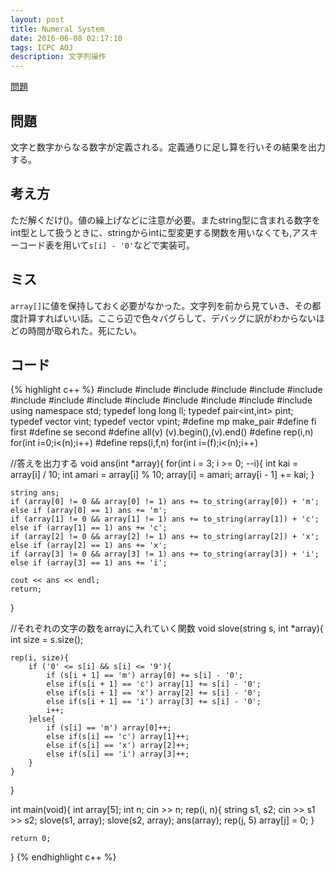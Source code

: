 ```yaml
---
layout: post
title: Numeral System
date: 2016-06-08 02:17:10
tags: ICPC AOJ
description: 文字列操作
---
```


[問題](http://judge.u-aizu.ac.jp/onlinejudge/description.jsp?id=1137)

## 問題
文字と数字からなる数字が定義される。定義通りに足し算を行いその結果を出力する。

## 考え方
ただ解くだけ()。値の繰上げなどに注意が必要。またstring型に含まれる数字をint型として扱うときに、stringからintに型変更する関数を用いなくても,アスキーコード表を用いて`s[i] - '0'`などで実装可。

## ミス
`array[]`に値を保持しておく必要がなかった。文字列を前から見ていき、その都度計算すればいい話。ここら辺で色々バグらして、デバッグに訳がわからないほどの時間が取られた。死にたい。

## コード

{% highlight c++ %}
#include <iostream>
#include <string>
#include <algorithm>
#include <functional>
#include <vector>
#include <stack>
#include <queue>
#include <set>
#include <bitset>
#include <map>
#include <cstdio>
#include <cstdlib>
#include <cstring>
#include <cmath>
using namespace std;
typedef long long ll;
typedef pair<int,int> pint;
typedef vector<int> vint;
typedef vector<pint> vpint;
#define mp make_pair
#define fi first
#define se second
#define all(v) (v).begin(),(v).end()
#define rep(i,n) for(int i=0;i<(n);i++)
#define reps(i,f,n) for(int i=(f);i<(n);i++)

//答えを出力する
void ans(int *array){
	for(int i = 3; i >= 0; --i){
		int kai = array[i] / 10;
		int amari = array[i] % 10;
		array[i] = amari;
		array[i - 1] += kai;
	}

	string ans;
	if (array[0] != 0 && array[0] != 1) ans += to_string(array[0]) + 'm';
	else if (array[0] == 1) ans += 'm';
	if (array[1] != 0 && array[1] != 1) ans += to_string(array[1]) + 'c';
	else if (array[1] == 1) ans += 'c';
	if (array[2] != 0 && array[2] != 1) ans += to_string(array[2]) + 'x';
	else if (array[2] == 1) ans += 'x';
	if (array[3] != 0 && array[3] != 1) ans += to_string(array[3]) + 'i';
	else if (array[3] == 1) ans += 'i';

	cout << ans << endl;
	return;
}

//それぞれの文字の数をarrayに入れていく関数
void slove(string s, int *array){
	int size = s.size();

	rep(i, size){
		if ('0' <= s[i] && s[i] <= '9'){
			if (s[i + 1] == 'm') array[0] += s[i] - '0';
			else if(s[i + 1] == 'c') array[1] += s[i] - '0';
			else if(s[i + 1] == 'x') array[2] += s[i] - '0';
			else if(s[i + 1] == 'i') array[3] += s[i] - '0';
			i++;
		}else{
			if (s[i] == 'm') array[0]++;
			else if(s[i] == 'c') array[1]++;
			else if(s[i] == 'x') array[2]++;
			else if(s[i] == 'i') array[3]++;
		}
	}
}

int main(void){
	int array[5];
	int n; cin >> n;
	rep(i, n){
		string s1, s2;
		cin >> s1 >> s2;
		slove(s1, array);
		slove(s2, array);
		ans(array);
		rep(j, 5) array[j] = 0;
	}

	return 0;
}
{% endhighlight c++ %}
